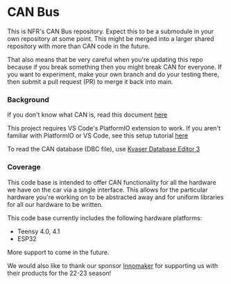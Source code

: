 # CAN Bus

This is NFR's CAN Bus repository. Expect this to be a submodule in your own repository at some point. This might be merged into a larger shared repository with more than CAN code in the future.

That also means that be very careful when you're updating this repo because if you break something then you might break CAN for everyone. If you want to experiment, make your own branch and do your testing there, then submit a pull request (PR) to merge it back into main.

### Background

If you don't know what CAN is, read this document [here](https://docs.google.com/document/d/1XAJNA9vFf0h5ruzI_uM2yF3VfZlPSxpRNXcBMb-HSx4/edit?usp=sharing)

This project requires VS Code's PlatformIO extension to work. If you aren't familiar with PlatformIO or VS Code, see this setup tutorial [here](https://docs.google.com/document/d/1lHxgOpmPJfi5fyBfCM1aA54dtm3wqHcFUew8G-NeXwE/edit?usp=sharing)

To read the CAN database (DBC file), use [Kvaser Database Editor 3](https://www.kvaser.com/download/)

### Coverage

This code base is intended to offer CAN functionality for all the hardware we have on the car via a single interface. This allows for the particular hardware you're working on to be abstracted away and for uniform libraries for all our hardware to be written.

This code base currently includes the following hardware platforms:

- Teensy 4.0, 4.1
- ESP32

More support to come in the future.

We would also like to thank our sponsor [Innomaker](https://www.inno-maker.com/product/usb2can-cable/) for supporting us with their products for the 22-23 season!
